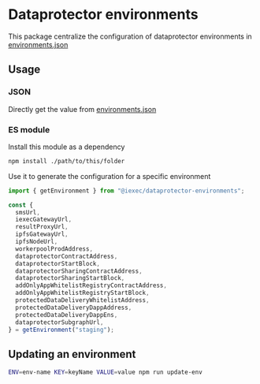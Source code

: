 # Dataprotector environments

This package centralize the configuration of dataprotector environments in [environments.json](./environments.json)

## Usage

### JSON

Directly get the value from [environments.json](./environments.json)

### ES module

Install this module as a dependency

```sh
npm install ./path/to/this/folder
```

Use it to generate the configuration for a specific environment

```js
import { getEnvironment } from "@iexec/dataprotector-environments";

const {
  smsUrl,
  iexecGatewayUrl,
  resultProxyUrl,
  ipfsGatewayUrl,
  ipfsNodeUrl,
  workerpoolProdAddress,
  dataprotectorContractAddress,
  dataprotectorStartBlock,
  dataprotectorSharingContractAddress,
  dataprotectorSharingStartBlock,
  addOnlyAppWhitelistRegistryContractAddress,
  addOnlyAppWhitelistRegistryStartBlock,
  protectedDataDeliveryWhitelistAddress,
  protectedDataDeliveryDappAddress,
  protectedDataDeliveryDappEns,
  dataprotectorSubgraphUrl,
} = getEnvironment("staging");
```

## Updating an environment

```sh
ENV=env-name KEY=keyName VALUE=value npm run update-env
```
